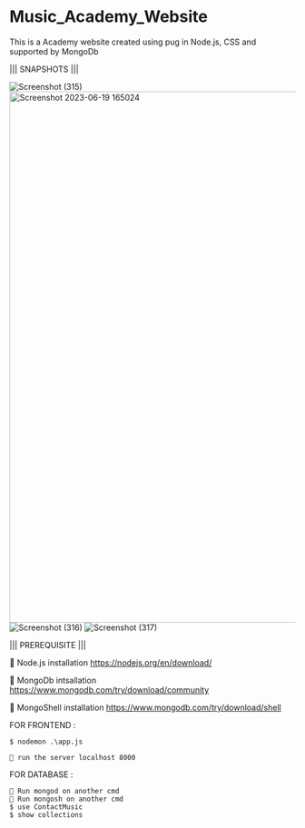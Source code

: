 # Music_Academy_Website
This is a Academy website created using pug in Node.js, CSS and supported by MongoDb


|||  SNAPSHOTS  |||


![Screenshot (315)](https://github.com/SumitNd/Music_Academy_Website/assets/114416799/81d003c3-fe6a-4ae3-b423-fbafb689c68a)
<img width="936" alt="Screenshot 2023-06-19 165024" src="https://github.com/SumitNd/Music_Academy_Website/assets/114416799/d9496b67-bc34-4c3d-95fe-b586e4d9ba24">
![Screenshot (316)](https://github.com/SumitNd/Music_Academy_Website/assets/114416799/dfd1f452-f626-46c7-a132-5b4fcaacce64)
![Screenshot (317)](https://github.com/SumitNd/Music_Academy_Website/assets/114416799/711b5d46-89b5-48f8-aaeb-c99388f3688a)


|||  PREREQUISITE  |||

💠 Node.js installation
https://nodejs.org/en/download/ 

💠 MongoDb intsallation
https://www.mongodb.com/try/download/community

💠 MongoShell installation
https://www.mongodb.com/try/download/shell


FOR FRONTEND :
```
$ nodemon .\app.js
```
```
🫳 run the server localhost 8000
```
FOR DATABASE :

```
🫳 Run mongod on another cmd
🫳 Run mongosh on another cmd
$ use ContactMusic
$ show collections
```
